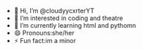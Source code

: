 - 👋 Hi, I’m @cloudyycxrterYT
- 👀 I’m interested in coding and theatre
- 🌱 I’m currently learning html and pythomn
- 😄 Pronouns:she/her
- ⚡ Fun fact:im a minor

<!---
cloudyycxrterYT/cloudyycxrterYT is a ✨ special ✨ repository because its `README.md` (this file) appears on your GitHub profile.
You can click the Preview link to take a look at your changes.
--->
